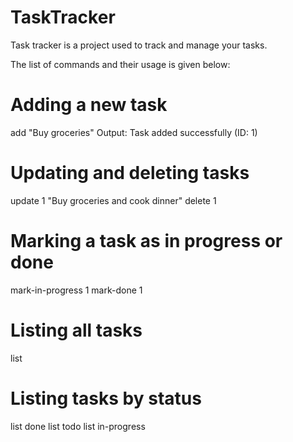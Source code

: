 # TaskTracker
Task tracker is a project used to track and manage your tasks.

The list of commands and their usage is given below:

# Adding a new task
add "Buy groceries"
Output: Task added successfully (ID: 1)

# Updating and deleting tasks
update 1 "Buy groceries and cook dinner"
delete 1

# Marking a task as in progress or done
mark-in-progress 1
mark-done 1

# Listing all tasks
list

# Listing tasks by status
list done
list todo
list in-progress
